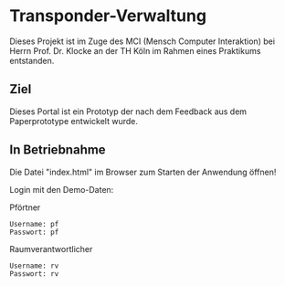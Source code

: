 # Transponder-Verwaltung
Dieses Projekt ist im Zuge des MCI (Mensch Computer Interaktion) bei Herrn Prof. Dr. Klocke an der TH Köln im Rahmen eines Praktikums entstanden.

## Ziel
Dieses Portal ist ein Prototyp der nach dem Feedback aus dem Paperprototype entwickelt wurde.

## In Betriebnahme
Die Datei "index.html" im Browser zum Starten der Anwendung öffnen!

Login mit den Demo-Daten:

Pförtner
```
Username: pf
Passwort: pf
```

Raumverantwortlicher
```
Username: rv
Passwort: rv
```